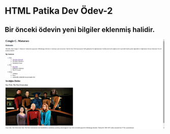 # HTML Patika Dev Ödev-2

## Bir önceki ödevin yeni bilgiler eklenmiş halidir.

![VScode ekran resmim](https://github.com/Kodluyoruz/taskforce/raw/main/html/odev2/figures/secondwebpage.png)
